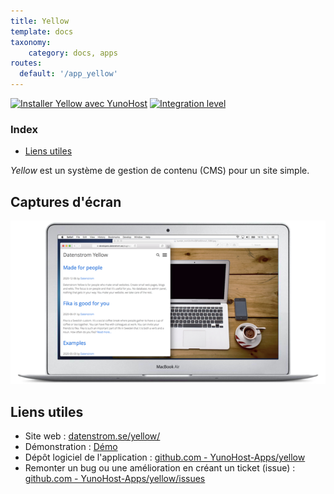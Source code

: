 ```yaml
---
title: Yellow
template: docs
taxonomy:
    category: docs, apps
routes:
  default: '/app_yellow'
---
```


[![Installer Yellow avec YunoHost](https://install-app.yunohost.org/install-with-yunohost.svg)](https://install-app.yunohost.org/?app=yellow) [![Integration level](https://dash.yunohost.org/integration/yellow.svg)](https://dash.yunohost.org/appci/app/yellow)

### Index

- [Liens utiles](#liens-utiles)

*Yellow* est un système de gestion de contenu (CMS) pour un site simple.

## Captures d'écran

![Capture d'écran de Yellow](https://github.com/YunoHost-Apps/yellow_ynh/blob/master/doc/screenshots/datenstrom-yellow-en.png)

## Liens utiles

+ Site web : [datenstrom.se/yellow/](https://datenstrom.se/yellow/)
+ Démonstration : [Démo](https://datenstrom.se/yellow/demo/)
+ Dépôt logiciel de l'application : [github.com - YunoHost-Apps/yellow](https://github.com/YunoHost-Apps/yellow_ynh)
+ Remonter un bug ou une amélioration en créant un ticket (issue) : [github.com - YunoHost-Apps/yellow/issues](https://github.com/YunoHost-Apps/yellow_ynh/issues)
